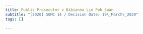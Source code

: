 ```yaml
---
title: Public Prosecutor v Bibianna Lim Poh Suan
subtitle: "[2020] SGMC 14 / Decision Date: 19\_March\_2020"
tags: []

---
```

